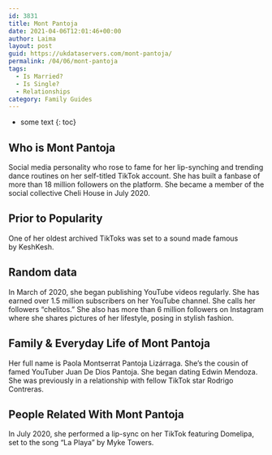 ```yaml
---
id: 3831
title: Mont Pantoja
date: 2021-04-06T12:01:46+00:00
author: Laima
layout: post
guid: https://ukdataservers.com/mont-pantoja/
permalink: /04/06/mont-pantoja
tags:
  - Is Married?
  - Is Single?
  - Relationships
category: Family Guides
---
```


* some text
{: toc}


## Who is Mont Pantoja
                  
                  
                  
Social media personality who rose to fame for her lip-synching and trending dance routines on her self-titled TikTok account. She has built a fanbase of more than 18 million followers on the platform. She became a member of the social collective Cheli House in July 2020. 
                  
              
            
              
            
                
                
                
## Prior to Popularity
                  
                  
                  
One of her oldest archived TikToks was set to a sound made famous by KeshKesh. 
                  
              
            
              
            
                
                
                
## Random data
                  
                  
                  
In March of 2020, she began publishing YouTube videos regularly. She has earned over 1.5 million subscribers on her YouTube channel. She calls her followers &#8220;chelitos.&#8221; She also has more than 6 million followers on Instagram where she shares pictures of her lifestyle, posing in stylish fashion.
                  
              
            
              
            
                
                
                
## Family & Everyday Life of Mont Pantoja
                  
                  
                  
Her full name is Paola Montserrat Pantoja Lizárraga. She&#8217;s the cousin of famed YouTuber Juan De Dios Pantoja. She began dating Edwin Mendoza. She was previously in a relationship with fellow TikTok star Rodrigo Contreras. 
                  
              
            
              
            
                
                
                
## People Related With Mont Pantoja
                  
                  
                  
In July 2020, she performed a lip-sync on her TikTok featuring Domelipa, set to the song &#8220;La Playa&#8221; by Myke Towers.
                  
              
            
              
            
                
              
            
              
              
            
            
              
            
          
          
          